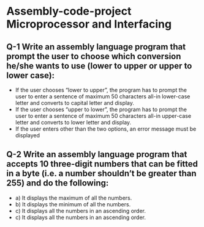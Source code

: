 # Assembly-code-project Microprocessor and Interfacing

## Q-1 Write an assembly language program that prompt the user to choose which conversion he/she wants to use (lower to upper or upper to lower case):

- If the user chooses “lower to upper”, the program has to prompt the user to enter a sentence of maximum 50 characters all-in lower-case letter and converts to capital letter and display.
- If the user chooses “upper to lower”, the program has to prompt the user to enter a sentence of maximum 50 characters all-in upper-case letter and converts to lower letter and display.
- If the user enters other than the two options, an error message must be displayed


## Q-2 Write an assembly language program that accepts 10 three-digit numbers that can be fitted in a byte (i.e. a number shouldn’t be greater than 255) and do the following:

- a) It displays the maximum of all the numbers.
- b) It displays the minimum of all the numbers.
- c) It displays all the numbers in an ascending order.
- c) It displays all the numbers in an ascending order.
